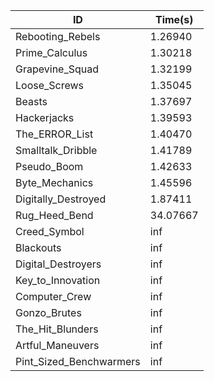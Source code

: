 |ID|Time(s)|
|-|-|
|Rebooting_Rebels|1.26940|
|Prime_Calculus|1.30218|
|Grapevine_Squad|1.32199|
|Loose_Screws|1.35045|
|Beasts|1.37697|
|Hackerjacks|1.39593|
|The_ERROR_List|1.40470|
|Smalltalk_Dribble|1.41789|
|Pseudo_Boom|1.42633|
|Byte_Mechanics|1.45596|
|Digitally_Destroyed|1.87411|
|Rug_Heed_Bend|34.07667|
|Creed_Symbol|inf|
|Blackouts|inf|
|Digital_Destroyers|inf|
|Key_to_Innovation|inf|
|Computer_Crew|inf|
|Gonzo_Brutes|inf|
|The_Hit_Blunders|inf|
|Artful_Maneuvers|inf|
|Pint_Sized_Benchwarmers|inf|
